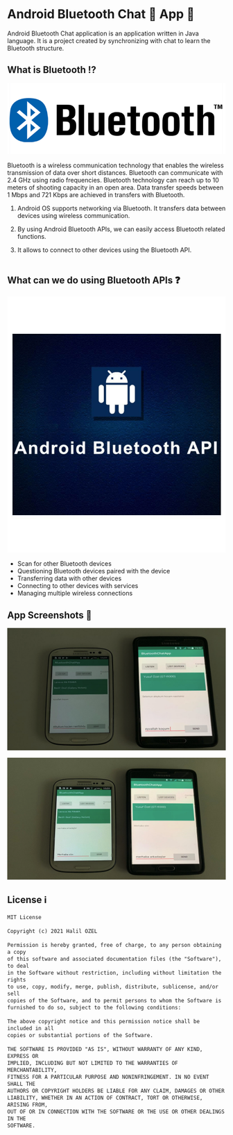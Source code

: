 # Android Bluetooth Chat 💬 App 📱

Android Bluetooth Chat application is an application written in Java language. It is a project created by synchronizing with chat to learn the Bluetooth structure.


## What is Bluetooth ⁉️

![Screenshot](image.png)

Bluetooth is a wireless communication technology that enables the wireless transmission of data over short distances. Bluetooth can communicate with 2.4 GHz using radio frequencies. Bluetooth technology can reach up to 10 meters of shooting capacity in an open area. Data transfer speeds between 1 Mbps and 721 Kbps are achieved in transfers with Bluetooth. <br>

1. Android OS supports networking via Bluetooth. It transfers data between devices using wireless communication.

2. By using Android Bluetooth APIs, we can easily access Bluetooth related functions.

3. It allows to connect to other devices using the Bluetooth API. <br> <br>


## What can we do using Bluetooth APIs ❓

![Screenshot](imag1.png)

- Scan for other Bluetooth devices
- Questioning Bluetooth devices paired with the device
- Transferring data with other devices
- Connecting to other devices with services
- Managing multiple wireless connections

## App Screenshots 📸 

![Screenshot](screen-1.png)

![Screenshot](screen-2.png)


## License ℹ️
```
MIT License

Copyright (c) 2021 Halil OZEL

Permission is hereby granted, free of charge, to any person obtaining a copy
of this software and associated documentation files (the "Software"), to deal
in the Software without restriction, including without limitation the rights
to use, copy, modify, merge, publish, distribute, sublicense, and/or sell
copies of the Software, and to permit persons to whom the Software is
furnished to do so, subject to the following conditions:

The above copyright notice and this permission notice shall be included in all
copies or substantial portions of the Software.

THE SOFTWARE IS PROVIDED "AS IS", WITHOUT WARRANTY OF ANY KIND, EXPRESS OR
IMPLIED, INCLUDING BUT NOT LIMITED TO THE WARRANTIES OF MERCHANTABILITY,
FITNESS FOR A PARTICULAR PURPOSE AND NONINFRINGEMENT. IN NO EVENT SHALL THE
AUTHORS OR COPYRIGHT HOLDERS BE LIABLE FOR ANY CLAIM, DAMAGES OR OTHER
LIABILITY, WHETHER IN AN ACTION OF CONTRACT, TORT OR OTHERWISE, ARISING FROM,
OUT OF OR IN CONNECTION WITH THE SOFTWARE OR THE USE OR OTHER DEALINGS IN THE
SOFTWARE.
```
